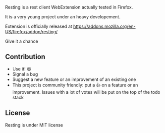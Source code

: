 Resting is a rest client WebExtension actually tested in Firefox.

It is a very young project under an heavy developement.

Extension is officially released at https://addons.mozilla.org/en-US/firefox/addon/resting/

Give it a chance

## Contribution

* Use it! :smiley:
* Signal a bug
* Suggest a new feature or an improvement of an existing one
* This project is community friendly: put a :+1: on a feature or an improvement. Issues with a lot of votes will be put on the top of the todo stack 

## License

Resting is under MIT license
